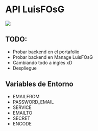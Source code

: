 # API LuisFOsG

<img src="http://localhost:2001/images/banner.gif" >

## TODO:

- Probar backend en el portafolio
- Probar backend en Manage LuisFOsG
- Cambiando todo a ingles xD
- Despliegue

## Variables de Entorno

- EMAILFROM
- PASSWORD_EMAIL
- SERVICE
- EMAILTO
- SECRET
- ENCODE
